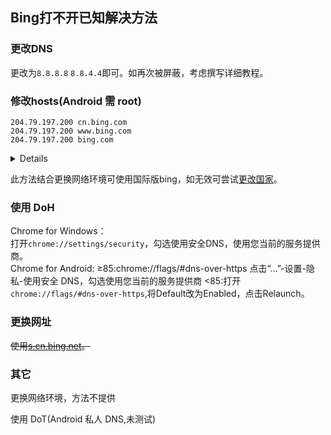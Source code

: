 ## Bing打不开已知解决方法
### 更改DNS
更改为`8.8.8.8` `8.8.4.4`即可。如再次被屏蔽，考虑撰写详细教程。

### 修改hosts(Android 需 root)
```
204.79.197.200 cn.bing.com
204.79.197.200 www.bing.com
204.79.197.200 bing.com
```
<details>Windows：按下Win+R打开运行，输入<code>%windir%\system32\drivers\etc\hosts</code>，勾选使用管理权限创建此任务，如当前账户为管理员帐户可忽略。点击确定后在弹出的窗口中选择默认文本编辑器，点击确定。输入以上内容后按下Ctrl+S进行保存。  
安卓端使用文件管理或终端等定位到<code>/etc/hosts</code>，修改保存即可。</details>

此方法结合更换网络环境可使用国际版bing，如无效可尝试<a href="https://www.bing.com/account/action?cc=clear" target="_blank">更改国家</a>。

### 使用 DoH
Chrome for Windows：  
打开`chrome://settings/security`，勾选使用安全DNS，使用您当前的服务提供商。  
Chrome for Android:
≥85:chrome://flags/#dns-over-https
点击“…”-设置-隐私-使用安全 DNS，勾选使用您当前的服务提供商
<85:打开`chrome://flags/#dns-over-https`,将Default改为Enabled，点击Relaunch。

### 更换网址
~~使用<a href="https://s.cn.bing.net">s.cn.bing.net</a>。~~

### 其它  
更换网络环境，方法不提供

使用 DoT(Android 私人 DNS,未测试)
